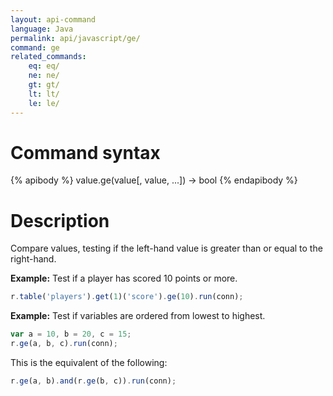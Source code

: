 ```yaml
---
layout: api-command
language: Java
permalink: api/javascript/ge/
command: ge
related_commands:
    eq: eq/
    ne: ne/
    gt: gt/
    lt: lt/
    le: le/
---
```


# Command syntax #

{% apibody %}
value.ge(value[, value, ...]) &rarr; bool
{% endapibody %}

# Description #

Compare values, testing if the left-hand value is greater than or equal to the right-hand.

__Example:__ Test if a player has scored 10 points or more.

```js
r.table('players').get(1)('score').ge(10).run(conn);
```

__Example:__ Test if variables are ordered from lowest to highest.

```js
var a = 10, b = 20, c = 15;
r.ge(a, b, c).run(conn);
```

This is the equivalent of the following:

```js
r.ge(a, b).and(r.ge(b, c)).run(conn);
```
